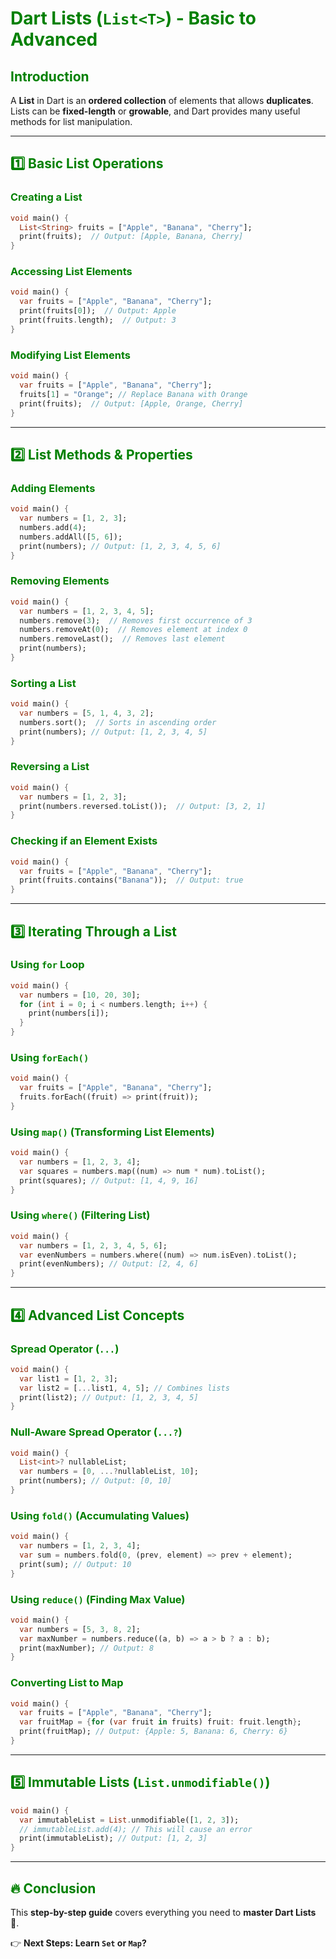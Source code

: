 # <span style="color:green;">Dart Lists (`List<T>`) - Basic to Advanced</span>

## <span style="color:green;">Introduction</span>

A **List** in Dart is an **ordered collection** of elements that allows **duplicates**. Lists can be **fixed-length** or **growable**, and Dart provides many useful methods for list manipulation.

---

## <span style="color:green;">1️⃣ Basic List Operations</span>

### <span style="color:green;">Creating a List</span>

```dart
void main() {
  List<String> fruits = ["Apple", "Banana", "Cherry"];
  print(fruits);  // Output: [Apple, Banana, Cherry]
}
```

### <span style="color:green;">Accessing List Elements</span>

```dart
void main() {
  var fruits = ["Apple", "Banana", "Cherry"];
  print(fruits[0]);  // Output: Apple
  print(fruits.length);  // Output: 3
}
```

### <span style="color:green;">Modifying List Elements</span>

```dart
void main() {
  var fruits = ["Apple", "Banana", "Cherry"];
  fruits[1] = "Orange"; // Replace Banana with Orange
  print(fruits);  // Output: [Apple, Orange, Cherry]
}
```

---

## <span style="color:green;">2️⃣ List Methods & Properties</span>

### <span style="color:green;">Adding Elements</span>

```dart
void main() {
  var numbers = [1, 2, 3];
  numbers.add(4);
  numbers.addAll([5, 6]);
  print(numbers); // Output: [1, 2, 3, 4, 5, 6]
}
```

### <span style="color:green;">Removing Elements</span>

```dart
void main() {
  var numbers = [1, 2, 3, 4, 5];
  numbers.remove(3);  // Removes first occurrence of 3
  numbers.removeAt(0);  // Removes element at index 0
  numbers.removeLast();  // Removes last element
  print(numbers);
}
```

### <span style="color:green;">Sorting a List</span>

```dart
void main() {
  var numbers = [5, 1, 4, 3, 2];
  numbers.sort();  // Sorts in ascending order
  print(numbers); // Output: [1, 2, 3, 4, 5]
}
```

### <span style="color:green;">Reversing a List</span>

```dart
void main() {
  var numbers = [1, 2, 3];
  print(numbers.reversed.toList());  // Output: [3, 2, 1]
}
```

### <span style="color:green;">Checking if an Element Exists</span>

```dart
void main() {
  var fruits = ["Apple", "Banana", "Cherry"];
  print(fruits.contains("Banana"));  // Output: true
}
```

---

## <span style="color:green;">3️⃣ Iterating Through a List</span>

### <span style="color:green;">Using `for` Loop</span>

```dart
void main() {
  var numbers = [10, 20, 30];
  for (int i = 0; i < numbers.length; i++) {
    print(numbers[i]);
  }
}
```

### <span style="color:green;">Using `forEach()`</span>

```dart
void main() {
  var fruits = ["Apple", "Banana", "Cherry"];
  fruits.forEach((fruit) => print(fruit));
}
```

### <span style="color:green;">Using `map()` (Transforming List Elements)</span>

```dart
void main() {
  var numbers = [1, 2, 3, 4];
  var squares = numbers.map((num) => num * num).toList();
  print(squares); // Output: [1, 4, 9, 16]
}
```

### <span style="color:green;">Using `where()` (Filtering List)</span>

```dart
void main() {
  var numbers = [1, 2, 3, 4, 5, 6];
  var evenNumbers = numbers.where((num) => num.isEven).toList();
  print(evenNumbers); // Output: [2, 4, 6]
}
```

---

## <span style="color:green;">4️⃣ Advanced List Concepts</span>

### <span style="color:green;">Spread Operator (`...`)</span>

```dart
void main() {
  var list1 = [1, 2, 3];
  var list2 = [...list1, 4, 5]; // Combines lists
  print(list2); // Output: [1, 2, 3, 4, 5]
}
```

### <span style="color:green;">Null-Aware Spread Operator (`...?`)</span>

```dart
void main() {
  List<int>? nullableList;
  var numbers = [0, ...?nullableList, 10];  
  print(numbers); // Output: [0, 10]
}
```

### <span style="color:green;">Using `fold()` (Accumulating Values)</span>

```dart
void main() {
  var numbers = [1, 2, 3, 4];
  var sum = numbers.fold(0, (prev, element) => prev + element);
  print(sum); // Output: 10
}
```

### <span style="color:green;">Using `reduce()` (Finding Max Value)</span>

```dart
void main() {
  var numbers = [5, 3, 8, 2];
  var maxNumber = numbers.reduce((a, b) => a > b ? a : b);
  print(maxNumber); // Output: 8
}
```

### <span style="color:green;">Converting List to Map</span>

```dart
void main() {
  var fruits = ["Apple", "Banana", "Cherry"];
  var fruitMap = {for (var fruit in fruits) fruit: fruit.length};
  print(fruitMap); // Output: {Apple: 5, Banana: 6, Cherry: 6}
}
```

---

## <span style="color:green;">5️⃣ Immutable Lists (`List.unmodifiable()`)</span>

```dart
void main() {
  var immutableList = List.unmodifiable([1, 2, 3]);
  // immutableList.add(4); // This will cause an error
  print(immutableList); // Output: [1, 2, 3]
}
```

---

## <span style="color:green;">🔥 Conclusion</span>

This **step-by-step guide** covers everything you need to **master Dart Lists** 🚀.

👉 **Next Steps: Learn `Set` or `Map`?**

